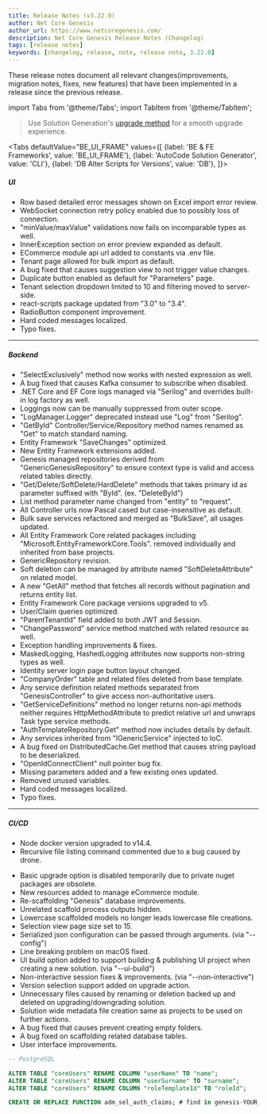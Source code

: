 ```yaml
---
title: Release Notes (v3.22.0)
author: Net Core Genesis
author_url: https://www.netcoregenesis.com/
description: Net Core Genesis Release Notes (Changelog)
tags: [release notes]
keywords: [changelog, release, note, release note, 3.22.0]
---
```


These release notes document all relevant changes(improvements, migration notes, fixes, new features) that have been implemented in a release since the previous release.

<!--truncate-->

import Tabs from '@theme/Tabs';
import TabItem from '@theme/TabItem';

> Use Solution Generation's [upgrade method](/docs/CLI_Commands#2-upgrade) for a smooth upgrade experience.

<Tabs
    defaultValue="BE_UI_FRAME"
    values={[
        {label: 'BE & FE Frameworks', value: 'BE_UI_FRAME'},
        {label: 'AutoCode Solution Generator', value: 'CLI'},
        {label: 'DB Alter Scripts for Versions', value: 'DB'},
    ]}>

<TabItem value="BE_UI_FRAME">

##### *UI*

- Row based detailed error messages shown on Excel import error review.
- WebSocket connection retry policy enabled due to possibly loss of connection.
- "minValue/maxValue" validations now fails on incomparable types as well.
- InnerException section on error preview expanded as default.
- ECommerce module api url added to constants via .env file.
- Tenant page allowed for bulk import as default.
- A bug fixed that causes suggestion view to not trigger value changes.
- Duplicate button enabled as default for "Parameters" page.
- Tenant selection dropdown limited to 10 and filtering moved to server-side.
- react-scripts package updated from "3.0" to "3.4".
- RadioButton component improvement.
- Hard coded messages localized.
- Typo fixes.

---

##### *Backend*

- "SelectExclusively" method now works with nested expression as well.
- A bug fixed that causes Kafka consumer to subscribe when disabled.
- .NET Core and EF Core logs managed via "Serilog" and overrides built-in log factory as well.
- Loggings now can be manually suppressed from outer scope.
- "LogManager.Logger" deprecated instead use "Log" from "Serilog".
- "GetById" Controller/Service/Repository method names renamed as "Get" to match standard naming.
- Entity Framework "SaveChanges" optimized.
- New Entity Framework extensions added.
- Genesis managed repositories derived from "GenericGenesisRepository" to ensure context type is valid and access related tables directly.
- "Get/Delete/SoftDelete/HardDelete" methods that takes primary id as parameter suffixed with "ById". (ex. "DeleteById")
- List method parameter name changed from "entity" to "request".
- All Controller urls now Pascal cased but case-insensitive as default.
- Bulk save services refactored and merged as "BulkSave", all usages updated.
- All Entity Framework Core related packages including "Microsoft.EntityFrameworkCore.Tools".
removed individually and inherited from base projects.
- GenericRepository revision.
- Soft deletion can be managed by attribute named "SoftDeleteAttribute" on related model.
- A new "GetAll" method that fetches all records without pagination and returns entity list.
- Entity Framework Core package versions upgraded to v5.
- User/Claim queries optimized.
- "ParentTenantId" field added to both JWT and Session.
- "ChangePassword" service method matched with related resource as well.
- Exception handling improvements & fixes.
- MaskedLogging, HashedLogging attributes now supports non-string types as well.
- Identity server login page button layout changed.
- "CompanyOrder" table and related files deleted from base template.
- Any service definition related methods separated from "GenesisController" to give access non-authoritative users.
- "GetServiceDefinitions" method no longer returns non-api methods neither requires HttpMethodAttribute to predict relative url and unwraps Task type service methods.
- "AuthTemplateRepository.Get" method now includes details by default.
- Any services inherited from "IGenericService" injected to IoC.
- A bug fixed on DistributedCache.Get method that causes string payload to be deserialized.
- "OpenIdConnectClient" null pointer bug fix.
- Missing parameters added and a few existing ones updated.
- Removed unused variables.
- Hard coded messages localized.
- Typo fixes.

---

##### *CI/CD*

- Node docker version upgraded to v14.4.
- Recursive file listing command commented due to a bug caused by drone.

</TabItem>

<TabItem value="CLI">

- Basic upgrade option is disabled temporarily due to private nuget packages are obsolete.
- New resources added to manage eCommerce module.
- Re-scaffolding "Genesis" database improvements.
- Unrelated scaffold process outputs hidden.
- Lowercase scaffolded models no longer leads lowercase file creations.
- Selection view page size set to 15.
- Serialized json configuration can be passed through arguments. (via "--config")
- Line breaking problem on macOS fixed.
- UI build option added to support building & publishing UI project when creating a new solution. (via "--ui-build")
- Non-interactive session fixes & improvements. (via "--non-interactive")
- Version selection support added on upgrade action.
- Unnecessary files caused by renaming or deletion backed up and deleted on upgrading/downgrading solution.
- Solution wide metadata file creation same as projects to be used on further actions.
- A bug fixed that causes prevent creating empty folders.
- A bug fixed on scaffolding related database tables.
- User interface improvements.

</TabItem>

<TabItem value="DB">

```sql
-- PostgreSQL

ALTER TABLE "coreUsers" RENAME COLUMN "userName" TO "name";
ALTER TABLE "coreUsers" RENAME COLUMN "userSurname" TO "surname";
ALTER TABLE "coreUsers" RENAME COLUMN "roleTemplateId" TO "roleId";

CREATE OR REPLACE FUNCTION adm_sel_auth_claims; # find in genesis-YOUR_OS-x64.zip/DB Scripts/YOUR_DB/01_adm_sel_authorization_claims.sql
```

</TabItem>

</Tabs>
